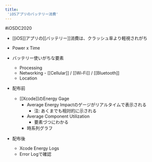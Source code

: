 ```yaml
---
title:
 'iOSアプリのバッテリー消費'
---
```


#iOSDC2020
- [[iOS]]アプリの[[バッテリー]]消費は、クラッシュ率より軽視されがち
- Power x Time

- バッテリー使いがちな要素
    - Processing
    - Networking - [[Cellular]] / [[Wi-Fi]] / [[Bluetooth]]
    - Location

- 配布前
    - [[Xcode]]のEnergy Gage
        - Average Energy Impactのゲージがリアルタイムで表示される
            - 注: あくまでも相対的に示される
        - Average Component Utilization
            - 要素づつにわかる
        - 時系列グラフ

- 配布後
    - Xcode Energy Logs
    - Error Logで確認
